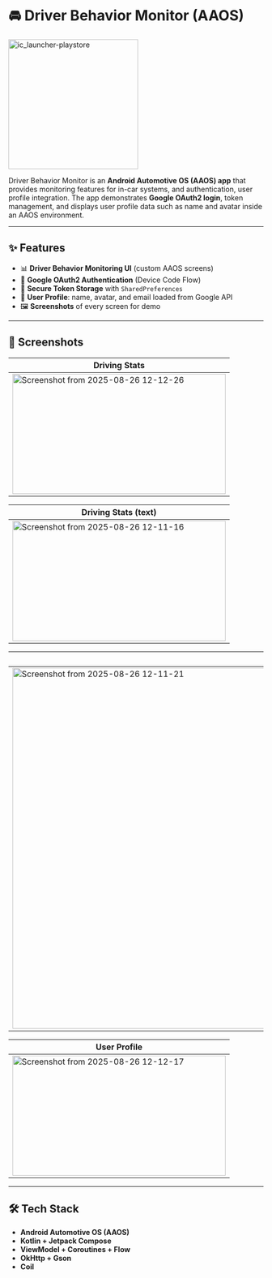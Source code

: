 # 🚘 Driver Behavior Monitor (AAOS)

<img width="256" height="256" alt="ic_launcher-playstore" src="https://github.com/user-attachments/assets/41891622-1c91-49d1-8e58-20873261e5af" />


Driver Behavior Monitor is an **Android Automotive OS (AAOS) app** that provides monitoring features for in-car systems, and authentication, user profile integration.
The app demonstrates **Google OAuth2 login**, token management, and displays user profile data such as name and avatar inside an AAOS environment.

---

## ✨ Features

- 📊 **Driver Behavior Monitoring UI** (custom AAOS screens)
- 🔑 **Google OAuth2 Authentication** (Device Code Flow)
- 🔄 **Secure Token Storage** with `SharedPreferences`
- 👤 **User Profile**: name, avatar, and email loaded from Google API
- 🖼️ **Screenshots** of every screen for demo

---

## 📱 Screenshots

| Driving Stats                   |
| ------------------------------- |
| <img width="421" height="237" alt="Screenshot from 2025-08-26 12-12-26" src="https://github.com/user-attachments/assets/806ea2fa-272b-4b9f-a1d9-4e3690623478" /> |

| Driving Stats (text)            |
| ------------------------------- |
| <img width="421" height="237" alt="Screenshot from 2025-08-26 12-11-16" src="https://github.com/user-attachments/assets/90d8c4ac-955b-4ea0-946e-cbb9015366f9" /> |

| Verification Code               | 
| ------------------------------- |
|  <img width="1262" height="712" alt="Screenshot from 2025-08-26 12-11-21" src="https://github.com/user-attachments/assets/81f7000d-27fb-4b0a-8bdf-22398035e413" /> |

| User Profile                    |
| ------------------------------- |
| <img width="421" height="237" alt="Screenshot from 2025-08-26 12-12-17" src="https://github.com/user-attachments/assets/21722e09-de38-4cab-ad60-000948aaab98" /> |

---

## 🛠️ Tech Stack

- **Android Automotive OS (AAOS)**
- **Kotlin + Jetpack Compose**
- **ViewModel + Coroutines + Flow**
- **OkHttp + Gson**
- **Coil**
